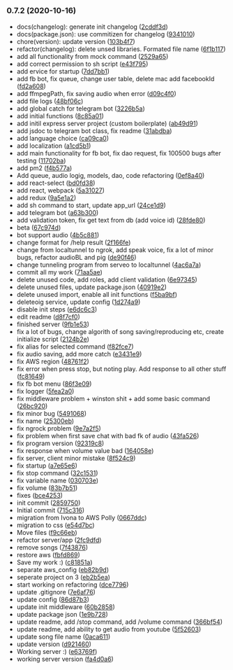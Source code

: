 ## <small>0.7.2 (2020-10-16)</small>

* docs(changelog): generate init changelog ([2cddf3d](https://github.com/DmytroMysak/koa-pig/commit/2cddf3d))
* docs(package.json): use commitizen for changelog ([9341010](https://github.com/DmytroMysak/koa-pig/commit/9341010))
* chore(version): update version ([103b4f7](https://github.com/DmytroMysak/koa-pig/commit/103b4f7))
* refactor(changelog): delete unsed libraries. Formated file name ([6f1b117](https://github.com/DmytroMysak/koa-pig/commit/6f1b117))
* add all functionality from mock command ([2529a65](https://github.com/DmytroMysak/koa-pig/commit/2529a65))
* add correct permission to sh script ([e43f795](https://github.com/DmytroMysak/koa-pig/commit/e43f795))
* add ervice for startup ([7dd7bb1](https://github.com/DmytroMysak/koa-pig/commit/7dd7bb1))
* add fb bot, fix queue, change user table, delete mac add facebookId ([fd2a608](https://github.com/DmytroMysak/koa-pig/commit/fd2a608))
* add ffmpegPath, fix saving audio when error ([d09c4f0](https://github.com/DmytroMysak/koa-pig/commit/d09c4f0))
* add file logs ([48bf06c](https://github.com/DmytroMysak/koa-pig/commit/48bf06c))
* add global catch for telegram bot ([3226b5a](https://github.com/DmytroMysak/koa-pig/commit/3226b5a))
* add initial functions ([8c85a01](https://github.com/DmytroMysak/koa-pig/commit/8c85a01))
* add initil express server project (custom boilerplate) ([ab49d91](https://github.com/DmytroMysak/koa-pig/commit/ab49d91))
* add jsdoc to telegram bot class, fix readme ([31abdba](https://github.com/DmytroMysak/koa-pig/commit/31abdba))
* add language choice ([ca09ca0](https://github.com/DmytroMysak/koa-pig/commit/ca09ca0))
* add localization ([a1cd5b1](https://github.com/DmytroMysak/koa-pig/commit/a1cd5b1))
* add main functionality for fb bot, fix dao request, fix 100500 bugs after testing ([11702ba](https://github.com/DmytroMysak/koa-pig/commit/11702ba))
* add pm2 ([f4b577a](https://github.com/DmytroMysak/koa-pig/commit/f4b577a))
* Add queue, audio logig, models, dao, code refactoring ([0ef8a40](https://github.com/DmytroMysak/koa-pig/commit/0ef8a40))
* add react-select ([bd0fd38](https://github.com/DmytroMysak/koa-pig/commit/bd0fd38))
* add react, webpack ([5a31027](https://github.com/DmytroMysak/koa-pig/commit/5a31027))
* add redux ([9a5e1a2](https://github.com/DmytroMysak/koa-pig/commit/9a5e1a2))
* add sh command to start, update app_url ([24ce1d9](https://github.com/DmytroMysak/koa-pig/commit/24ce1d9))
* add telegram bot ([a63b300](https://github.com/DmytroMysak/koa-pig/commit/a63b300))
* add validation token, fix get text from db (add voice id) ([28fde80](https://github.com/DmytroMysak/koa-pig/commit/28fde80))
* beta ([67c974d](https://github.com/DmytroMysak/koa-pig/commit/67c974d))
* bot support audio ([4b5c881](https://github.com/DmytroMysak/koa-pig/commit/4b5c881))
* change format for /help result ([2f166fe](https://github.com/DmytroMysak/koa-pig/commit/2f166fe))
* change from localtunnel to ngrok, add speak voice, fix a lot of minor bugs, refactor audioBL and pig ([de90f46](https://github.com/DmytroMysak/koa-pig/commit/de90f46))
* change tunneling program from serveo to localtunnel ([4ac6a7a](https://github.com/DmytroMysak/koa-pig/commit/4ac6a7a))
* commit all my work ([71aa5ae](https://github.com/DmytroMysak/koa-pig/commit/71aa5ae))
* delete unused code, add roles, add client validation ([6e97345](https://github.com/DmytroMysak/koa-pig/commit/6e97345))
* delete unused files, update package.json ([40919e2](https://github.com/DmytroMysak/koa-pig/commit/40919e2))
* delete unused import, enable all init functions ([f5ba9bf](https://github.com/DmytroMysak/koa-pig/commit/f5ba9bf))
* deleteoig service, update config ([1d274a9](https://github.com/DmytroMysak/koa-pig/commit/1d274a9))
* disable init steps ([e6dc6c3](https://github.com/DmytroMysak/koa-pig/commit/e6dc6c3))
* edit readme ([d8f7cf0](https://github.com/DmytroMysak/koa-pig/commit/d8f7cf0))
* finished server ([9fb1e53](https://github.com/DmytroMysak/koa-pig/commit/9fb1e53))
* fix a lot of bugs, change algorith of song saving/reproducing etc, create initialize script ([2124b2e](https://github.com/DmytroMysak/koa-pig/commit/2124b2e))
* fix alias for selected command ([f82fce7](https://github.com/DmytroMysak/koa-pig/commit/f82fce7))
* fix audio saving, add more catch ([e3431e9](https://github.com/DmytroMysak/koa-pig/commit/e3431e9))
* fix AWS region ([48761f2](https://github.com/DmytroMysak/koa-pig/commit/48761f2))
* fix error when press stop, but noting play. Add response to all other stuff ([fc81649](https://github.com/DmytroMysak/koa-pig/commit/fc81649))
* fix fb bot menu ([86f3e09](https://github.com/DmytroMysak/koa-pig/commit/86f3e09))
* fix logger ([5fea2a0](https://github.com/DmytroMysak/koa-pig/commit/5fea2a0))
* fix middleware problem + winston shit + add some basic command ([26bc920](https://github.com/DmytroMysak/koa-pig/commit/26bc920))
* fix minor bug ([5491068](https://github.com/DmytroMysak/koa-pig/commit/5491068))
* fix name ([25300eb](https://github.com/DmytroMysak/koa-pig/commit/25300eb))
* fix ngrock problem ([9e7a2f5](https://github.com/DmytroMysak/koa-pig/commit/9e7a2f5))
* fix problem when first save chat with bad fk of audio ([43fa526](https://github.com/DmytroMysak/koa-pig/commit/43fa526))
* fix program version ([92319c8](https://github.com/DmytroMysak/koa-pig/commit/92319c8))
* fix response when volume value bad ([164058e](https://github.com/DmytroMysak/koa-pig/commit/164058e))
* fix server, client minor mistake ([8f524c9](https://github.com/DmytroMysak/koa-pig/commit/8f524c9))
* fix startup ([a7e65e6](https://github.com/DmytroMysak/koa-pig/commit/a7e65e6))
* fix stop command ([32c1531](https://github.com/DmytroMysak/koa-pig/commit/32c1531))
* fix variable name ([030703e](https://github.com/DmytroMysak/koa-pig/commit/030703e))
* fix volume ([83b7b51](https://github.com/DmytroMysak/koa-pig/commit/83b7b51))
* fixes ([bce4253](https://github.com/DmytroMysak/koa-pig/commit/bce4253))
* init commit ([2859750](https://github.com/DmytroMysak/koa-pig/commit/2859750))
* Initial commit ([715c316](https://github.com/DmytroMysak/koa-pig/commit/715c316))
* migration from Ivona to AWS Polly ([0667ddc](https://github.com/DmytroMysak/koa-pig/commit/0667ddc))
* migration to css ([e54d7bc](https://github.com/DmytroMysak/koa-pig/commit/e54d7bc))
* Move files ([f9c66eb](https://github.com/DmytroMysak/koa-pig/commit/f9c66eb))
* refactor server/app ([2fc9dfd](https://github.com/DmytroMysak/koa-pig/commit/2fc9dfd))
* remove songs ([7f43876](https://github.com/DmytroMysak/koa-pig/commit/7f43876))
* restore aws ([fbfd869](https://github.com/DmytroMysak/koa-pig/commit/fbfd869))
* Save my work :) ([c81851a](https://github.com/DmytroMysak/koa-pig/commit/c81851a))
* separate aws_config ([eb82b9d](https://github.com/DmytroMysak/koa-pig/commit/eb82b9d))
* seperate project on 3 ([eb2b5ea](https://github.com/DmytroMysak/koa-pig/commit/eb2b5ea))
* start working on refactoring ([dce7796](https://github.com/DmytroMysak/koa-pig/commit/dce7796))
* update .gitignore ([7e6af76](https://github.com/DmytroMysak/koa-pig/commit/7e6af76))
* update config ([86d87b3](https://github.com/DmytroMysak/koa-pig/commit/86d87b3))
* update init middleware ([60b2858](https://github.com/DmytroMysak/koa-pig/commit/60b2858))
* update package json ([1e9b728](https://github.com/DmytroMysak/koa-pig/commit/1e9b728))
* update readme, add /stop command, add /volume command ([366bf54](https://github.com/DmytroMysak/koa-pig/commit/366bf54))
* update readme, add ability to get audio from youtube ([5f52603](https://github.com/DmytroMysak/koa-pig/commit/5f52603))
* update song file name ([0aca611](https://github.com/DmytroMysak/koa-pig/commit/0aca611))
* update version ([d921460](https://github.com/DmytroMysak/koa-pig/commit/d921460))
* Working server :) ([e63769f](https://github.com/DmytroMysak/koa-pig/commit/e63769f))
* working server version ([fa4d0a6](https://github.com/DmytroMysak/koa-pig/commit/fa4d0a6))



